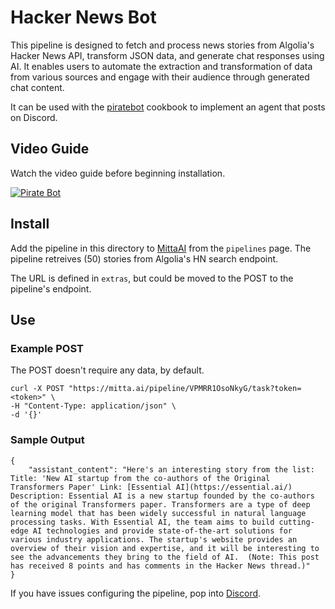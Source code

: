 # Hacker News Bot
This pipeline is designed to fetch and process news stories from Algolia's Hacker News API, transform JSON data, and generate chat responses using AI. It enables users to automate the extraction and transformation of data from various sources and engage with their audience through generated chat content. 

It can be used with the [piratebot](https://github.com/MittaAI/mitta-community/blob/main/cookbooks/piratebot) cookbook to implement an agent that posts on Discord.

## Video Guide
Watch the video guide before beginning installation.

[![Pirate Bot](https://img.youtube.com/vi/laG-HJhhqus/0.jpg)](https://www.youtube.com/watch?v=laG-HJhhqus)

## Install
Add the pipeline in this directory to [MittaAI](https://mitta.ai) from the `pipelines` page. The pipeline retreives (50) stories from Algolia's HN search endpoint. 

The URL is defined in `extras`, but could be moved to the POST to the pipeline's endpoint.

## Use
### Example POST
The POST doesn't require any data, by default.
```
curl -X POST "https://mitta.ai/pipeline/VPMRR1OsoNkyG/task?token=<token>" \
-H "Content-Type: application/json" \
-d '{}'
```

### Sample Output
```
{
	"assistant_content": "Here's an interesting story from the list:  Title: 'New AI startup from the co-authors of the Original Transformers Paper' Link: [Essential AI](https://essential.ai/)  Description: Essential AI is a new startup founded by the co-authors of the original Transformers paper. Transformers are a type of deep learning model that has been widely successful in natural language processing tasks. With Essential AI, the team aims to build cutting-edge AI technologies and provide state-of-the-art solutions for various industry applications. The startup's website provides an overview of their vision and expertise, and it will be interesting to see the advancements they bring to the field of AI.  (Note: This post has received 8 points and has comments in the Hacker News thread.)"
}
```

If you have issues configuring the pipeline, pop into [Discord](https://discord.com/invite/SxwcVGQ8j9).